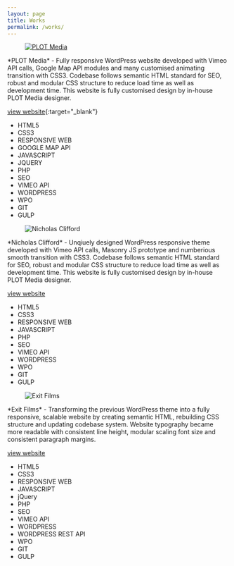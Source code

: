 ```yaml
---
layout: page
title: Works
permalink: /works/
---
```


<figure>
  <a target="_blank" href="http://plot.net.au">
	 <img src="{{ site.baseurl }}/images/plot-media-16-9.jpg" alt="PLOT Media">
  </a>
</figure>
*PLOT Media* - Fully responsive WordPress website developed with Vimeo API calls, Google Map API modules and many customised animating transition with CSS3. Codebase follows semantic HTML standard for SEO, robust and modular CSS structure to reduce load time as well as development time. This website is fully customised design by in-house PLOT Media designer.

[view website](http://plot.net.au/){:target="_blank"}

- HTML5
- CSS3
- RESPONSIVE WEB
- GOOGLE MAP API
- JAVASCRIPT
- JQUERY
- PHP
- SEO
- VIMEO API
- WORDPRESS
- WPO
- GIT
- GULP

<div class="divider"></div>

<figure>
	<img src="{{ site.baseurl }}/images/nic-clifford-16-9.png" alt="Nicholas Clifford">
</figure>
*Nicholas Clifford* - Unqiuely designed WordPress responsive theme developed with Vimeo API calls, Masonry JS prototype and numberious smooth transition with CSS3. Codebase follows semantic HTML standard for SEO, robust and modular CSS structure to reduce load time as well as development time. This website is fully customised design by in-house PLOT Media designer.

[view website](http://www.nicholasclifford.com/)

- HTML5
- CSS3
- RESPONSIVE WEB
- JAVASCRIPT
- PHP
- SEO
- VIMEO API
- WORDPRESS
- WPO
- GIT
- GULP

<div class="divider"></div>

<figure>
	<img src="{{ site.baseurl }}/images/exit-films-16-9.jpg" alt="Exit Films">
</figure>
*Exit Films* - Transforming the previous WordPress theme into a fully responsive, scalable website by creating semantic HTML, rebuilding CSS structure and updating codebase system. Website typography became more readable with consistent line height, modular scaling font size and consistent paragraph margins.

[view website](http://exitfilms.com/)

- HTML5
- CSS3
- RESPONSIVE WEB
- JAVASCRIPT
- jQuery
- PHP
- SEO
- VIMEO API
- WORDPRESS
- WORDPRESS REST API 
- WPO
- GIT
- GULP